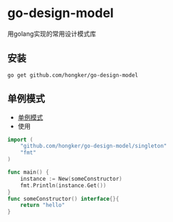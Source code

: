 # go-design-model
用golang实现的常用设计模式库

## 安装
```
go get github.com/hongker/go-design-model
```
## 单例模式
- [单例模式](https://github.com/hongker/go-design-model/tree/main/singleton)
- 使用
```go
import (
    "github.com/hongker/go-design-model/singleton"
    "fmt"
)

func main() {
    instance := New(someConstructor)
    fmt.Println(instance.Get())
}
func someConstructor() interface{}{
    return "hello"
}
```